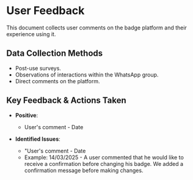 # User Feedback

This document collects user comments on the badge platform and their experience using it.

## Data Collection Methods
- Post-use surveys.
- Observations of interactions within the WhatsApp group.
- Direct comments on the platform.

## Key Feedback & Actions Taken
- **Positive**:
  - User's comment - Date

- **Identified Issues**:
  - "User's comment - Date
  - Example: 14/03/2025 - A user commented that he would like to receive a confirmation before changing his badge. We added a confirmation message before making changes.

